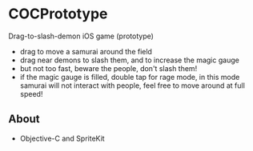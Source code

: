 # COCPrototype

Drag-to-slash-demon iOS game (prototype)
* drag to move a samurai around the field
* drag near demons to slash them, and to increase the magic gauge
* but not too fast, beware the people, don't slash them!
* if the magic gauge is filled, double tap for rage mode, in this mode samurai will not interact with people, feel free to move around at full speed!


## About ##
* Objective-C and SpriteKit
